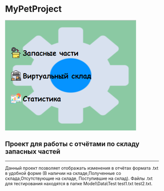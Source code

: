 # MyPetProject
![Image alt](https://github.com/MakarVlad/MyPetProject/blob/master/Images/Mainwindow.png)
##  Проект для  работы с отчётами по складу  запасных частей
________
Данный проект позволяет отображать изменения в отчётах формата .txt в удобной форме (В наличии на складе,Полученные со склада,Отсутствующие на складе, Поступившие на склад). Файлы .txt для тестирования находятся в папке Model\Data\Test test1.txt test2.txt.
